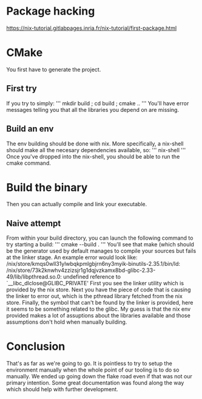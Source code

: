 # Package hacking
https://nix-tutorial.gitlabpages.inria.fr/nix-tutorial/first-package.html

# CMake
You first have to generate the project.

## First try
If you try to simply:
'''
mkdir build ; cd build ; cmake ..
'''
You'll have error messages telling you that all the libraries you depend on are missing.

## Build an env
The env building should be done with nix. More specifically, a nix-shell should make all the
necesary dependencies available, so:
'''
nix-shell
'''
Once you've dropped into the nix-shell, you should be able to run the cmake command.

# Build the binary
Then you can actually compile and link your executable.

## Naive attempt
From within your build directory, you can launch the following command to try starting a build:
'''
cmake --build .
'''
You'll see that make (which should be the generator used by default manages to compile your sources
but fails at the linker stage. An example error would look like:
/nix/store/kmqs0wll31ylwbqkpmlgbjrn6ny3myik-binutils-2.35.1/bin/ld: /nix/store/73k2knwhv4zzizsjr1g1dqjvzkamx8bd-glibc-2.33-49/lib/libpthread.so.0: undefined reference to `__libc_dlclose@GLIBC_PRIVATE'
First you see the linker utility which is provided by the nix store. Next you have the piece of
code that is causing the linker to error out, which is the pthread library fetched from the nix
store. Finally, the symbol that can't be found by the linker is provided, here it seems to be
something related to the glibc. My guess is that the nix env provided makes a lot of assuptions
about the libraries available and those assumptions don't hold when manually building.

# Conclusion
That's as far as we're going to go. It is pointless to try to setup the environment manually when
the whole point of our tooling is to do so manually. We ended up going down the flake road even if
that was not our primary intention. Some great documentation was found along the way which should
help with further development.

